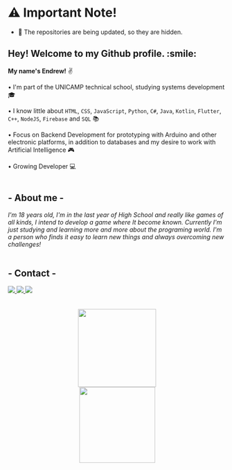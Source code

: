 # :warning: Important Note!  
- :pushpin: The repositories are being updated, so they are hidden.

<h2> Hey! Welcome to my Github profile. :smile: </h2>

**My name's Endrew!** :v:

• I'm part of the UNICAMP technical school, studying systems development :mortar_board:

• I know little about `HTML`, `CSS`, `JavaScript`, `Python`, `C#`, `Java`, `Kotlin`, `Flutter`, `C++`, `NodeJS`, `Firebase` and `SQL` :books:

• Focus on Backend Development for prototyping with Arduino and other electronic platforms, in addition to databases and my desire to work with Artificial Intelligence :video_game:

• Growing Developer :computer:
<br>
<br>
## - About me -

_I'm 18 years old, I'm in the last year of High School and really like games of all kinds, I intend to develop a game where It become known. Currently I'm just studying and learning more and more about the programing world. I'm a person who finds it easy to learn new things and always overcoming new challenges!_
<br>
<br>
## - Contact -

<div>
  <a href="https://instagram.com/sk3nds" target="_blank">
    <img src="https://img.shields.io/badge/-Instagram-%23E4405F?style=for-the-badge&logo=instagram&logoColor=white" target="_blank">
  </a>
  
  <a href = "mailto:s.endrew.oliveira@gmail.com?subject=Github%20Profile" target="_blank">
    <img src="https://img.shields.io/badge/Gmail-D14836?style=for-the-badge&logo=gmail&logoColor=white" target="_blank">
  </a>
  
  <a href="https://www.linkedin.com/in/endrewsk" target="_blank">
    <img src="https://img.shields.io/badge/-LinkedIn-%230077B5?style=for-the-badge&logo=linkedin&logoColor=white" target="_blank">
  </a>
</div>

<br>
<br>

<div align="center">
  <a href="https://github.com/endrewsk" target="_blank">
  <img height="180px" src="https://github-readme-stats.vercel.app/api/top-langs/?username=endrewsk&layout=compact&langs_count=7&theme=dark"/>
    
  <br>
    
  <img height="175px" src="https://github-readme-stats.vercel.app/api?username=endrewsk&show_icons=true&theme=dark&count_private=true"/>
</div>
